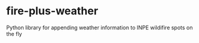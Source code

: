 # fire-plus-weather
Python library for appending weather information to INPE wildifire spots on the fly
